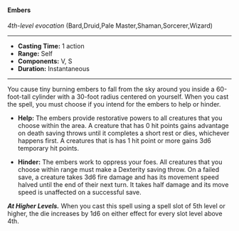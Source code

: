 #### Embers
*4th-level evocation* (Bard,Druid,Pale Master,Shaman,Sorcerer,Wizard)
___
- **Casting Time:** 1 action
- **Range:** Self
- **Components:** V, S
- **Duration:** Instantaneous
---
You cause tiny burning embers to fall from the sky around you inside a 60-foot-tall cylinder with a 30-foot radius centered on yourself. When you cast the spell, you must choose if you intend for the embers to help or hinder. 

* **Help:** The embers provide restorative powers to all creatures that you choose within the area. A creature that has 0 hit points gains advantage on death saving throws until it completes a short rest or dies, whichever happens first. A creatures that is has 1 hit point or more gains 3d6 temporary hit points.

* **Hinder:** The embers work to oppress your foes. All creatures that you choose within range must make a Dexterity saving throw. On a failed save, a creature takes 3d6 fire damage and has its movement speed halved until the end of their next turn. It takes half damage and its move speed is unaffected on a successful save.

***At Higher Levels.*** When you cast this spell using a spell slot of 5th level or higher, the die increases by 1d6 on either effect for every slot level above 4th.
